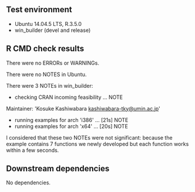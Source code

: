 ## Test environment
* Ubuntu 14.04.5 LTS, R.3.5.0
* win_builder (devel and release)

## R CMD check results
There were no ERRORs or WARNINGs.

There were no NOTES in Ubuntu.

There were 3 NOTEs in win_builder:

* checking CRAN incoming feasibility ... NOTE

Maintainer: 'Kosuke Kashiwabara <kashiwabara-tky@umin.ac.jp>'

* running examples for arch 'i386' ... [21s] NOTE
* running examples for arch 'x64' ... [20s] NOTE

I considered that these two NOTEs were not significant:
because the example contains 7 functions we newly developed
but each function works within a few seconds.

## Downstream dependencies
No dependencies.